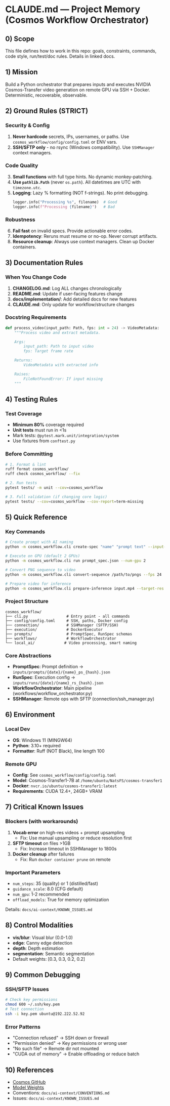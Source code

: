 # CLAUDE.md — Project Memory (Cosmos Workflow Orchestrator)

## 0) Scope
This file defines how to work in this repo: goals, constraints, commands, code style, run/test/doc rules. Details in linked docs.

## 1) Mission
Build a Python orchestrator that prepares inputs and executes NVIDIA Cosmos-Transfer video generation on remote GPU via SSH + Docker. Deterministic, recoverable, observable.

## 2) Ground Rules (STRICT)

### Security & Config
1. **Never hardcode** secrets, IPs, usernames, or paths. Use `cosmos_workflow/config/config.toml` or ENV vars.
2. **SSH/SFTP only** - no rsync (Windows compatibility). Use `SSHManager` context managers.

### Code Quality
3. **Small functions** with full type hints. No dynamic monkey-patching.
4. **Use `pathlib.Path`** (never `os.path`). All datetimes are UTC with `timezone.utc`.
5. **Logging**: Lazy % formatting (NOT f-strings). No print debugging.
   ```python
   logger.info("Processing %s", filename)  # Good
   logger.info(f"Processing {filename}")   # Bad
   ```

### Robustness
6. **Fail fast** on invalid specs. Provide actionable error codes.
7. **Idempotency**: Reruns must resume or no-op. Never corrupt artifacts.
8. **Resource cleanup**: Always use context managers. Clean up Docker containers.

## 3) Documentation Rules

### When You Change Code
1. **CHANGELOG.md**: Log ALL changes chronologically
2. **README.md**: Update if user-facing features change
3. **docs/implementation/**: Add detailed docs for new features
4. **CLAUDE.md**: Only update for workflow/structure changes

### Docstring Requirements
```python
def process_video(input_path: Path, fps: int = 24) -> VideoMetadata:
    """Process video and extract metadata.

    Args:
        input_path: Path to input video
        fps: Target frame rate

    Returns:
        VideoMetadata with extracted info

    Raises:
        FileNotFoundError: If input missing
    """
```

## 4) Testing Rules

### Test Coverage
- **Minimum 80%** coverage required
- **Unit tests** must run in <1s
- Mark tests: `@pytest.mark.unit/integration/system`
- Use fixtures from `conftest.py`

### Before Committing
```bash
# 1. Format & lint
ruff format cosmos_workflow/
ruff check cosmos_workflow/ --fix

# 2. Run tests
pytest tests/ -m unit --cov=cosmos_workflow

# 3. Full validation (if changing core logic)
pytest tests/ --cov=cosmos_workflow --cov-report=term-missing
```

## 5) Quick Reference

### Key Commands
```bash
# Create prompt with AI naming
python -m cosmos_workflow.cli create-spec "name" "prompt text" --input-video video.mp4

# Execute on GPU (default 2 GPUs)
python -m cosmos_workflow.cli run prompt_spec.json --num-gpu 2

# Convert PNG sequence to video
python -m cosmos_workflow.cli convert-sequence /path/to/pngs --fps 24

# Prepare video for inference
python -m cosmos_workflow.cli prepare-inference input.mp4 --target-res 720
```

### Project Structure
```
cosmos_workflow/
├── cli.py                 # Entry point - all commands
├── config/config.toml     # SSH, paths, Docker config
├── connection/            # SSHManager (SFTP/SSH)
├── execution/             # DockerExecutor
├── prompts/               # PromptSpec, RunSpec schemas
├── workflows/             # WorkflowOrchestrator
└── local_ai/             # Video processing, smart naming
```

### Core Abstractions
- **PromptSpec**: Prompt definition → `inputs/prompts/{date}/{name}_ps_{hash}.json`
- **RunSpec**: Execution config → `inputs/runs/{date}/{name}_rs_{hash}.json`
- **WorkflowOrchestrator**: Main pipeline (workflows/workflow_orchestrator.py)
- **SSHManager**: Remote ops with SFTP (connection/ssh_manager.py)

## 6) Environment

### Local Dev
- **OS**: Windows 11 (MINGW64)
- **Python**: 3.10+ required
- **Formatter**: Ruff (NOT Black), line length 100

### Remote GPU
- **Config**: See `cosmos_workflow/config/config.toml`
- **Model**: Cosmos-Transfer1-7B at `/home/ubuntu/NatsFS/cosmos-transfer1`
- **Docker**: `nvcr.io/ubuntu/cosmos-transfer1:latest`
- **Requirements**: CUDA 12.4+, 24GB+ VRAM

## 7) Critical Known Issues

### Blockers (with workarounds)
1. **Vocab error** on high-res videos + prompt upsampling
   - Fix: Use manual upsampling or reduce resolution first
2. **SFTP timeout** on files >1GB
   - Fix: Increase timeout in SSHManager to 1800s
3. **Docker cleanup** after failures
   - Fix: Run `docker container prune` on remote

### Important Parameters
- `num_steps`: 35 (quality) or 1 (distilled/fast)
- `guidance_scale`: 8.0 (CFG default)
- `num_gpu`: 1-2 recommended
- `offload_models`: True for memory optimization

Details: `docs/ai-context/KNOWN_ISSUES.md`

## 8) Control Modalities
- **vis/blur**: Visual blur (0.0-1.0)
- **edge**: Canny edge detection
- **depth**: Depth estimation
- **segmentation**: Semantic segmentation
- Default weights: [0.3, 0.3, 0.2, 0.2]

## 9) Common Debugging

### SSH/SFTP Issues
```bash
# Check key permissions
chmod 600 ~/.ssh/key.pem
# Test connection
ssh -i key.pem ubuntu@192.222.52.92
```

### Error Patterns
- "Connection refused" → SSH down or firewall
- "Permission denied" → Key permissions or wrong user
- "No such file" → Remote dir not mounted
- "CUDA out of memory" → Enable offloading or reduce batch

## 10) References
- [Cosmos GitHub](https://github.com/nvidia-cosmos/cosmos-transfer1)
- [Model Weights](https://huggingface.co/collections/nvidia/cosmos-transfer1-67c9d328196453be6e568d3e)
- Conventions: `docs/ai-context/CONVENTIONS.md`
- Issues: `docs/ai-context/KNOWN_ISSUES.md`
